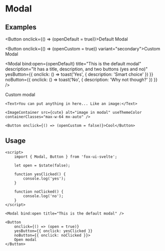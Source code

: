 <script>
	import Button from '$lib/components/base/button/Button.svelte';
	import Subheading from '$lib/components/base/heading/Subheading.svelte';
	import Modal from '$lib/components/base/modal/Modal.svelte';
	import Text from '$lib/components/base/text/Text.svelte';
	import { toast } from 'svelte-sonner';

	import cute from '$docs/assets/images/cute.jpg?as=run';
	import BlueskyLoginModal, {
		blueskyLoginModalState
	} from '$lib/components/base/modal/BlueskyLoginModal.svelte';
	import ImageContainer from '$lib/components/base/image-container/ImageContainer.svelte';

	let openDefault = $state(false);
	let openCustom = $state(false);
</script>

# Modal

## Examples

<Button onclick={() => (openDefault = true)}>Default Modal</Button>

<Button onclick={() => (openCustom = true)} variant="secondary">Custom Modal</Button>

<Modal
	bind:open={openDefault}
	title="This is the default modal"
	description="It has a title, description, and two buttons (yes and no)"
	yesButton={{ onclick: () => toast('Yes', { description: 'Smart choice' }) }}
	noButton={{ onclick: () => toast('No', { description: 'Why not though?' }) }}
/>

<Modal bind:open={openCustom} closeButton={false}>
	<Subheading>Custom modal</Subheading>

	<Text>You can put anything in here... Like an image:</Text>

	<ImageContainer src={cute} alt="image in modal" useThemeColor containerClasses="max-w-64 mx-auto" />

	<Button onclick={() => (openCustom = false)}>Cool</Button>
</Modal>


## Usage

```svelte
<script>
	import { Modal, Button } from 'fox-ui-svelte';

	let open = $state(false);

	function yesClicked() {
		console.log('yes');
	}

	function noClicked() {
		console.log('no');
	}
</script>

<Modal bind:open title="This is the default modal" />

<Button 
	onclick={() => (open = true)} 
	yesButton={{ onclick: yesClicked }} 
	noButton={{ onclick: noClicked }}>
	Open modal
</Button>
```

